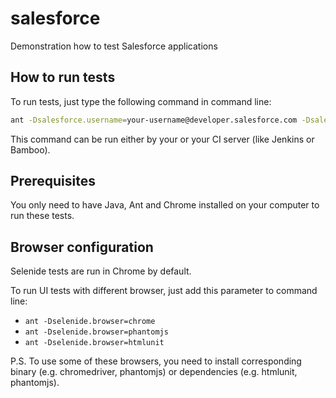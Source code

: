 # salesforce
Demonstration how to test Salesforce applications

## How to run tests

To run tests, just type the following command in command line:

```bash
ant -Dsalesforce.username=your-username@developer.salesforce.com -Dsalesforce.password=your-password
```

This command can be run either by your or your CI server (like Jenkins or Bamboo).

## Prerequisites

You only need to have Java, Ant and Chrome installed on your computer to run these tests.

## Browser configuration

Selenide tests are run in Chrome by default.

To run UI tests with different browser, just add this parameter to command line:

 * `ant -Dselenide.browser=chrome`
 * `ant -Dselenide.browser=phantomjs`
 * `ant -Dselenide.browser=htmlunit`

P.S. To use some of these browsers, you need to install corresponding 
binary (e.g. chromedriver, phantomjs) or dependencies (e.g. htmlunit, phantomjs).